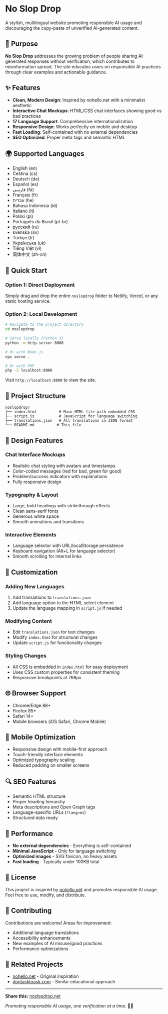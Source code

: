 # No Slop Drop

A stylish, multilingual website promoting responsible AI usage and discouraging the copy-paste of unverified AI-generated content.

## 🎯 Purpose

**No Slop Drop** addresses the growing problem of people sharing AI-generated responses without verification, which contributes to misinformation spread. The site educates users on responsible AI practices through clear examples and actionable guidance.

## ✨ Features

- **Clean, Modern Design**: Inspired by nohello.net with a minimalist aesthetic
- **Interactive Chat Mockups**: HTML/CSS chat interfaces showing good vs bad practices
- **17 Language Support**: Comprehensive internationalization
- **Responsive Design**: Works perfectly on mobile and desktop
- **Fast Loading**: Self-contained with no external dependencies
- **SEO Optimized**: Proper meta tags and semantic HTML

## 🌍 Supported Languages

- English (en)
- Čeština (cs)
- Deutsch (de)
- Español (es)
- فارسی (fa)
- Français (fr)
- עברית (he)
- Bahasa Indonesia (id)
- Italiano (it)
- Polski (pl)
- Português do Brasil (pt-br)
- русский (ru)
- svenska (sv)
- Türkçe (tr)
- Українська (uk)
- Tiếng Việt (vi)
- 简体中文 (zh-cn)

## 🚀 Quick Start

### Option 1: Direct Deployment

Simply drag and drop the entire `noslopdrop` folder to Netlify, Vercel, or any static hosting service.

### Option 2: Local Development

```bash
# Navigate to the project directory
cd noslopdrop

# Serve locally (Python 3)
python -m http.server 8000

# Or with Node.js
npx serve .

# Or with PHP
php -S localhost:8000
```

Visit `http://localhost:8000` to view the site.

## 📁 Project Structure

```
noslopdrop/
├── index.html          # Main HTML file with embedded CSS
├── script.js           # JavaScript for language switching
├── translations.json   # All translations in JSON format
└── README.md          # This file
```

## 🎨 Design Features

### Chat Interface Mockups

- Realistic chat styling with avatars and timestamps
- Color-coded messages (red for bad, green for good)
- Problem/success indicators with explanations
- Fully responsive design

### Typography & Layout

- Large, bold headings with strikethrough effects
- Clean sans-serif fonts
- Generous white space
- Smooth animations and transitions

### Interactive Elements

- Language selector with URL/localStorage persistence
- Keyboard navigation (Alt+L for language selector)
- Smooth scrolling for internal links

## 🔧 Customization

### Adding New Languages

1. Add translations to `translations.json`
2. Add language option to the HTML select element
3. Update the language mapping in `script.js` if needed

### Modifying Content

- Edit `translations.json` for text changes
- Modify `index.html` for structural changes
- Update `script.js` for functionality changes

### Styling Changes

- All CSS is embedded in `index.html` for easy deployment
- Uses CSS custom properties for consistent theming
- Responsive breakpoints at 768px

## 🌐 Browser Support

- Chrome/Edge 88+
- Firefox 85+
- Safari 14+
- Mobile browsers (iOS Safari, Chrome Mobile)

## 📱 Mobile Optimization

- Responsive design with mobile-first approach
- Touch-friendly interface elements
- Optimized typography scaling
- Reduced padding on smaller screens

## 🔍 SEO Features

- Semantic HTML structure
- Proper heading hierarchy
- Meta descriptions and Open Graph tags
- Language-specific URLs (`?lang=es`)
- Structured data ready

## 🚀 Performance

- **No external dependencies** - Everything is self-contained
- **Minimal JavaScript** - Only for language switching
- **Optimized images** - SVG favicon, no heavy assets
- **Fast loading** - Typically under 100KB total

## 📄 License

This project is inspired by [nohello.net](https://nohello.net) and promotes responsible AI usage. Feel free to use, modify, and distribute.

## 🤝 Contributing

Contributions are welcome! Areas for improvement:

- Additional language translations
- Accessibility enhancements
- New examples of AI misuse/good practices
- Performance optimizations

## 🔗 Related Projects

- [nohello.net](https://nohello.net) - Original inspiration
- [dontasktoask.com](https://dontasktoask.com) - Similar educational approach

---

**Share this:** [noslopdrop.net](https://noslopdrop.net)

_Promoting responsible AI usage, one verification at a time._ 🤖✨
